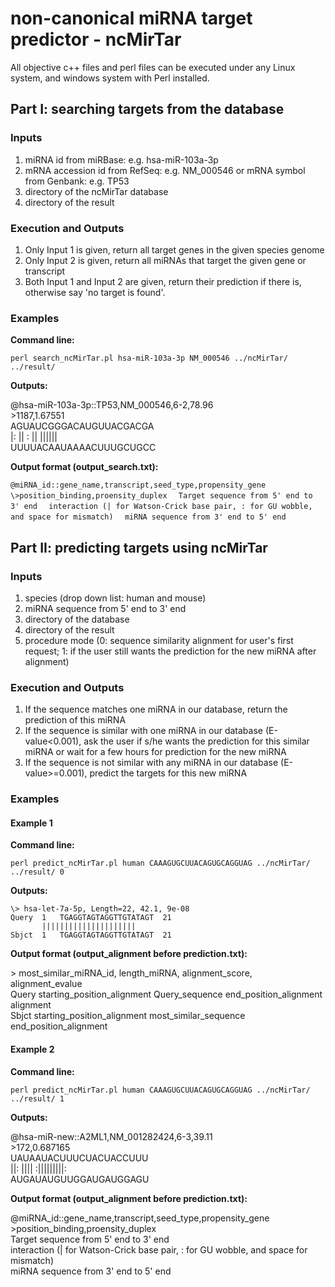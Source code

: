 # non-canonical miRNA target predictor - ncMirTar

All objective c++ files and perl files can be executed under any Linux system, and windows system with Perl installed.



## Part I: searching targets from the database

### Inputs

1. miRNA id from miRBase: e.g. hsa-miR-103a-3p
2. mRNA accession id from RefSeq: e.g. NM_000546 or mRNA symbol from Genbank: e.g. TP53 
3. directory of the ncMirTar database
4. directory of the result

### Execution and Outputs

1. Only Input 1 is given, return all target genes in the given species genome
2. Only Input 2 is given, return all miRNAs that target the given gene or transcript
3. Both Input 1 and Input 2 are given, return their prediction if there is, otherwise say 'no target is found'.

### Examples

**Command line:**

`perl search_ncMirTar.pl hsa-miR-103a-3p NM_000546 ../ncMirTar/ ../result/`

**Outputs:**

@hsa-miR-103a-3p::TP53,NM_000546,6-2,78.96  
\>1187,1.67551  
AGUAUCGGGACAUGUUACGACGA  
|: ||   :   ||  ||||||   
UUUUACAAUAAAACUUUGCUGCC  

**Output format (output_search.txt):**

`@miRNA_id::gene_name,transcript,seed_type,propensity_gene ` 
`\>position_binding,proensity_duplex  `
`Target sequence from 5' end to 3' end  `
`interaction (| for Watson-Crick base pair, : for GU wobble, and space for mismatch)  `
`miRNA sequence from 3' end to 5' end  `



## Part II: predicting targets using ncMirTar

### Inputs

1. species (drop down list: human and mouse)
2. miRNA sequence from 5' end to 3' end
3. directory of the database
4. directory of the result
5. procedure mode (0: sequence similarity alignment for user's first request; 1: if the user still wants the prediction for the new miRNA after alignment)

### Execution and Outputs

1. If the sequence matches one miRNA in our database, return the prediction of this miRNA
2. If the sequence is similar with one miRNA in our database (E-value<0.001), ask the user if s/he wants the prediction for this similar miRNA or wait for a few hours for prediction for the new miRNA
3. If the sequence is not similar with any miRNA in our database (E-value>=0.001), predict the targets for this new miRNA

### Examples

#### Example 1

**Command line:**

`perl predict_ncMirTar.pl human CAAAGUGCUUACAGUGCAGGUAG ../ncMirTar/ ../result/ 0`

**Outputs:**

	\> hsa-let-7a-5p, Length=22, 42.1, 9e-08  
	Query  1   TGAGGTAGTAGGTTGTATAGT  21  
	       |||||||||||||||||||||      
	Sbjct  1   TGAGGTAGTAGGTTGTATAGT  21  

**Output format (output_alignment before prediction.txt):**

\> most_similar_miRNA_id, length_miRNA, alignment_score, alignment_evalue  
Query starting_position_alignment Query_sequence end_position_alignment  
alignment  
Sbjct starting_position_alignment most_similar_sequence end_position_alignment  

#### Example 2

**Command line:**

`perl predict_ncMirTar.pl human CAAAGUGCUUACAGUGCAGGUAG ../ncMirTar/ ../result/ 1`

**Outputs:**

@hsa-miR-new::A2ML1,NM_001282424,6-3,39.11  
\>172,0.687165  
UAUAAUACUUUCUACUACCUUU  
||: ||||  :|||||||||:   
AUGAUAUGUUGGAUGAUGGAGU  

**Output format (output_alignment before prediction.txt):**

@miRNA_id::gene_name,transcript,seed_type,propensity_gene  
\>position_binding,proensity_duplex  
Target sequence from 5' end to 3' end  
interaction (| for Watson-Crick base pair, : for GU wobble, and space for mismatch)  
miRNA sequence from 3' end to 5' end  